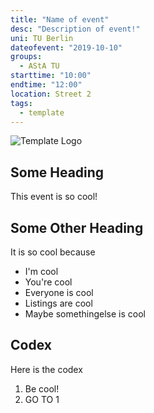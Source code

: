 ```yaml
---
title: "Name of event"
desc: "Description of event!"
uni: TU Berlin
dateofevent: "2019-10-10"
groups:
  - AStA TU
starttime: "10:00"
endtime: "12:00"
location: Street 2
tags:
  - template
---
```


![Template Logo](https://asta.tu-berlin.de/sites/default/files/asta-logo_0.png)

## Some Heading
This event is so cool!

## Some Other Heading

It is so cool because
- I'm cool
- You're cool
- Everyone is cool
- Listings are cool
- Maybe somethingelse is cool

## Codex

Here is the codex
1. Be cool!
2. GO TO 1